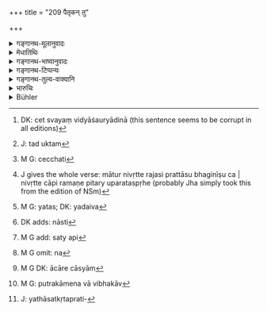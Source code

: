 +++
title = "209 पैतृकन् तु"

+++

<details><summary>गङ्गानथ-मूलानुवादः</summary>

If the father recovers a lost ancestral property, he shall not, unless he so wishes, share it with his sons,—being, as it is his self-acquired property.—(209)
</details>

<details><summary>मेधातिथिः</summary>

ग्रहणाद् अन्यद् अर्थयन् पित्रा[^५४७] **स्वयम् अर्जितं** तद् आकामो न विभजनीयो ऽधिकारप्राप्तैर् अपि पुत्रैः ।


[^५४७]:
     DK: cet svayaṃ vidyāśauryādinā (this sentence seems to be corrupt in all editions)

- <u>कः</u> पुनर् जीवति पितरि पुत्राणां विभागकालः ।

- <u>उच्यते</u> । यदा तावत् स्वयं पिता पुत्रान् विभजते, तदोक्तम्[^५४८] "मातुर् निवृत्ते रजसि" (न्स्म् १३.३) इति "जीवति वेच्छति"[^५४९] (ग्ध् २८.२) इति । तथा "पितर्य् अपगतस्पृहे,"निवृत्ते वापि रमणे"[^५५०] (न्स्म् १३.३) इति । अन्यथा तु यदैव प्राप्ताः पुत्रा भवन्ति, तदैव[^५५१] ते पितामहधनस्येशते । तथा चोक्तम्-


[^५५१]:
     M G: yatas; DK: yadaiva


[^५५०]:
     J gives the whole verse: mātur nivṛtte rajasi prattāsu bhaginīṣu ca | nivṛtte cāpi ramaṇe pitary uparataspṛhe (probably Jha simply took this from the edition of NSm)


[^५४९]:
     M G: cecchati


[^५४८]:
     J: tad uktam

- भूर् या पितामहोपात्ता निबन्धो द्रव्यम् एव वा ।

- तत्र स्यात् सदृशं स्वाम्यं पितुः पुत्रस्य चोभयोः ॥ (य्ध् २.१२४)

- सत्य् अपि च पुत्रस्य स्वाम्ये, यावद् अप्राप्तास् तावत्[^५५२] । सर्वथा विशेषाभावात् सर्वे[^५५३] पितामहधनभाजः स्वत्वपूर्वकत्वाद् विभागस्य । बन्धक्रयादिक्रियासु पितृधनं जातपुत्रेण न[^५५४] नियोक्तव्यम् । योगकुटुम्भभरणादौ तु विनियोगो दर्शितः । आचारेण सत्य् अपि चास्याम्[^५५५] अवस्थायां पुत्राणां स्वाम्ये "पित्रा चाकामेन विभक्तान्"[^५५६] (ग्ध् १५.१९) इति निन्दादर्शनाद् बलाद् विभाजयन्तः पापा इत्य् अनुमीयते । यथासत्प्रतिग्रहेण[^५५७] भवति स्वाम्यम्, दोषस् तु पुरुषस्य, तेनान्वयागतम् इतीदृशम् अशुद्धम् एव । अतः संभवत्य् उपायान्तरे न पितार्थनीयः । अधर्मो हि तथा स्यात् । 


[^५५७]:
     J: yathāsatkṛtaprati-


[^५५६]:
     M G: putrakāmena vā vibhakāv


[^५५५]:
     M G DK: ācāre cāsyām


[^५५४]:
     M G omit: na


[^५५३]:
     M G add: saty api


[^५५२]:
     DK adds: nāsti

- स्वयम् अर्जितम् अपि धनम् अधिकारप्राप्तान् गुणवतः पुत्रान् ज्ञात्वा विभक्तव्यम् एव । उक्तं च "वयसि स्थितः पिता पुत्रान् विभजेत् । ज्येष्ठं श्रेष्ठांशेनेतरान् समैर् अंशैः" (च्ड़्। न्स्म् १३.४) इति । न चैतत् पितामहधनविषयम् । न हि तत्र पिता ज्येष्ठस्याधिकांशदानाय प्रभवति, तुल्यात्वाद् उभयोः स्वाम्यस्य । यत् त्व् इदम्- "न्यूनाधिकविभक्तानां धर्म्यः पितृकृतः स्मृतः" (य्ध् २.१२०) इति, तत् पितामहे ऽपि स्वल्पया मात्रयेच्छन्ति । यत्र न परिपूर्णं भागद्वयं गृहीतं स्वयम् अर्जितविषये ह्य् अपवाद एव स्यात् ॥ ९.२०९ ॥
</details>

<details><summary>गङ्गानथ-भाष्यानुवादः</summary>

If in addition to what he has inherited, the father recovers such ancestral property as had become lost, he shall not, unless he wishes it, share it with his sons, even after these latter have attained their majority.

“But what would he the occasion for partition among sons while the father is still alive?”

The answer to this is that such an occasion would arise when the father himself proceeds to make the division among his sons. This is what has been thus declared (by *Gautama*, 28.2)—‘When their mother has ceased to menstruate, and when the father, though living, desires it, the sons shall divide the property’;—and again ‘When the father has ceased to have any longings, and when he has ceased to have intercourse with his wife’ (*Nārada* 13.3).

As a matter of fact, if there were no such restrictions, the son would become entitled to their grandfather’s property as soon as they were born; as it has been declared that—‘over the property movable or immovable, that has been left by the grandfather, both the father and the son have the same right.’ Having this right, all the sons are entitled to equal shares in their grandfather’s property; since *shares* only follow the *right*.

The father, after the birth of his son, shall not invest his ancestral property in mortgages or purchases; but using it for the proper maintenance of his family however has been permitted. In actual practice, even though, under the circumstances, the sons have a right over the ancestral property, yet from the deprecatory assertion—‘the sone (son/one?) who divide the property against their father’s wish are to be deprecated’—it follows that the sons who force the partition on their father incur a sin. Such as even though one may acquire property by receiving constant gifts, yet the act of acquiring such property is blameworthy. Similarly, even though the property (thus shared with the unwilling father) is the hereditary property of the sons, yet it is open to censure. For this reason, so long as they have any other means, the sons should never ask their father for a partition; as such asking would be immoral.

As a matter of fact, even in the case of the father’s self-acquired property, he himself divides it among his sons as soon as they have attained their majority and he finds them duly qualified. It has also been declared that—‘when the father has reached old age, he shall himself divide the property among his sons, allotting to the eldest a preferential share, and equal shares to the rest,’ (*Nārada*, 13.4). This, however, does not apply to the property that may have boon left by the grandfather; because, out of that, the father has no power to allot any ‘preferential share’—the right of both parties over it being equal.

As for the declaration—‘unequal division has been declared to be legal, when made by the father’ (*Yājñavalkya*, 2.116),—this has been taken to apply to a certain extent to the grandfather’s property also. In a case where there are no two full shares, there would be an exception, in the case of self-acquired property. (?)—(209)
</details>

<details><summary>गङ्गानथ-टिप्पन्यः</summary>

This verse has been taken by Nārāyaṇa to imply that ancestral property may be divided by the sons even during the life-time of the father, even though the latter may be unwilling.

This verse is quoted in *Mitākṣarā* (2.121), which explains the meaning as follows:—“If a property was acquired by the grandfather, but taken away by some one else and not redeemed during his life-time, when such property has been redeemed by the father (the grandfather’s son), this is as good as ‘self-acquired’ by the father, and hence the father may not divide this with his sons, unless he is himself willing to do so”; and it takes this to imply that in the case of other kinds of ancestral property the sons may force partition on the father.—The *Bālambhaṭṭī* adds that ‘*svārjitam*’ being explained as ‘as good as self-acquired’, the explanation of it given by ‘Medhātithi—as ‘acquired by his own learning &c.’—becomes unacceptable.

It is quoted in *Vivādaratnākara* (p. 461), which adds the following notes:—‘*Paitṛkam*’, ancestral—‘*anavāpyam*’ (which is its reading for ‘*anavāptam*’), which is hard to be recovered by the father; such property being ‘self-acquired’ by the father, he shall not divide it with his sons, except when he is quite willing.

It is quoted in *Parāśaramādhava* (Vyavahāra, p. 339), which has the same explanation as *Mitākṣarā*;—in *Dāyatattva* (p. 9);—in
*Nṛsiṃhaprasāda* (Vyavahāra 35a);—in *Vivādacintāmaṇi* (Calcutta, p.
126), to the effect that in regard to the property acquired by the father, independently of his ancestral property, sons have no voice, he himself being the sole disposer of it;—in *Vīramitrodaya* (Vyavahāra 177b), which explains ‘*svayamārjitam*’, (1) as ‘*svayamarjitamiva*’, ‘it is *as if it were* his self-acquired property’; and (2) as giving the reason for the law laid down, ‘*since*,’ ‘it is his self-acquired property’;—and says that ‘*akāmaḥ*’ implies that *if the father so wishes*, he may divide the property among his sons;—and by Jīmūtavāhana (*Dāyabhāga*, p. 201).
</details>

<details><summary>गङ्गानथ-तुल्य-वाक्यानि</summary>

*Viṣṇu* (18.43).—‘If a man recovers a property which could not before be
recovered by his father, he shall not, unless by his own free will, divide it with his sons; as it is an acquisition made by himself.’

*Yājñavalkya* (2.119).—‘If one recovers an ancestral property that had
been taken away by others, he shall not give it to his co-parceners; nor what he has acquired by his learning.’

*Ṛṣyaśṛṅga* (Aparārka, p. 724).—‘If one of the co-parceners recovers
landed property that had been lost, the other co-parceners also shall have shares in it, alter making over to him a fourth part as his special share.’

*Bṛhaspati* (Parāśaramādhava-Vyavahāra, p. 339).—‘If a property that
belonged to the grandfather but became lost, is recovered by the father by his own effort, or what is acquired by him by his valour or learning,—over that property the father’s right is absolute.’

*Kātyāyana* (Do.).—‘What had become lost,—if that is recovered by the
father through his own effort,—all that the father cannot he forced to share with his sons.’
</details>

<details><summary>भारुचिः</summary>

पितामहधनस्येतरे ऽपीशत इत्य् अनया शङ्कया प्रतिषेधः । अनेन च दर्शनेन सत्यां विभागप्रतिपत्तौ वित्तं सर्वं विभजनीयम् । पित्रा पुत्रविभागस्यैतद् दर्शनम् । जीवपितृकाणाम् अस्ति विभाग इत्य् एतद् दर्शयति ॥ ९.२०९ ॥
</details>

<details><summary>Bühler</summary>

209	But if a father recovers lost ancestral property, he shall not divide it, unless by his own will, with his sons, (for it is) self-acquired (property).
</details>
